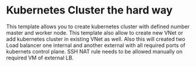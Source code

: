 # Kubernetes Cluster the hard way

This template allows you to create kubernetes cluster with defined number master and worker node. This template also allow to create new VNet or add kubernetes cluster in existing VNet as well.
Also this will created two Load balancer one internal and another external with all required ports of kubernets control plane. SSH NAT rule needs to be allowed manually on required VM of external LB.
